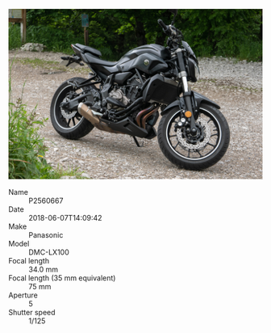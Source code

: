 [![P2560667](/photos/hd/P2560667.jpg)](/photos/full/P2560667.jpg?raw=true)

<dl>
  <dt>Name</dt>
  <dd>P2560667</dd>
  <dt>Date</dt>
  <dd>2018-06-07T14:09:42</dd>
  <dt>Make</dt>
  <dd>Panasonic</dd>
  <dt>Model</dt>
  <dd>DMC-LX100</dd>
  <dt>Focal length</dt>
  <dd>34.0 mm</dd>
  <dt>Focal length (35 mm equivalent)</dt>
  <dd>75 mm</dd>
  <dt>Aperture</dt>
  <dd>5</dd>
  <dt>Shutter speed</dt>
  <dd>1/125</dd>
</dl>
